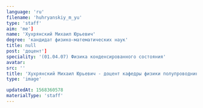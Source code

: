 ```yaml
---
language: 'ru'
filename: 'huhryanskiy_m_yu'
type: 'staff'
aim: 'me']
name: 'Хухрянский Михаил Юрьевич'
degree: 'кандидат физико-математических наук'
title: null
post: 'доцент']
speciality: '(01.04.07) Физика конденсированного состояния'
avatar:
src: ''
title: 'Хухрянский Михаил Юрьевич - доцент кафедры физики полупроводников и микроэлектроники'
type: 'image'

updatedAt: 1568360578
materialType: 'staff'
---
```


